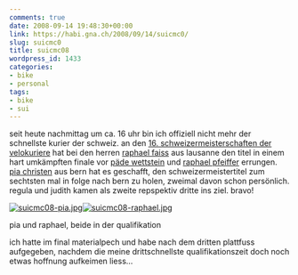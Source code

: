 ```yaml
---
comments: true
date: 2008-09-14 19:48:30+00:00
link: https://habi.gna.ch/2008/09/14/suicmc0/
slug: suicmc0
title: suicmc08
wordpress_id: 1433
categories:
- bike
- personal
tags:
- bike
- sui
---
```


seit heute nachmittag um ca. 16 uhr bin ich offiziell nicht mehr der schnellste kurier der schweiz. an den [16. schweizermeisterschaften der velokuriere](http://www.suicmc08.ch/) hat bei den herren [raphael faiss](http://velocite.ch/coursiers/coursiers/raphael/raphael.html) aus lausanne den titel in einem hart umkämpften finale vor [päde wettstein](http://www.pawe.ch/) und [raphael pfeiffer](http://velocite.ch/weblogtoo/?p=658) errungen. [pia christen](https://flickr.com/photos/habi/tags/piachristen) aus bern hat es geschafft, den schweizermeistertitel zum sechtsten mal in folge nach bern zu holen, zweimal davon schon persönlich. regula und judith kamen als zweite repspektiv dritte ins ziel. bravo!


[![suicmc08-pia.jpg](https://habi.gna.ch/wp-content/uploads/2008/09/suicmc08-pia1.jpg)](https://habi.gna.ch/wp-content/uploads/2008/09/suicmc08-pia.jpg)[![suicmc08-raphael.jpg](https://habi.gna.ch/wp-content/uploads/2008/09/suicmc08-raphael1.jpg)](https://habi.gna.ch/wp-content/uploads/2008/09/suicmc08-raphael.jpg)

  



pia und raphael, beide in der qualifikation

  



ich hatte im final materialpech und habe nach dem dritten plattfuss aufgegeben, nachdem die meine drittschnellste qualifikationszeit doch noch etwas hoffnung aufkeimen liess...
